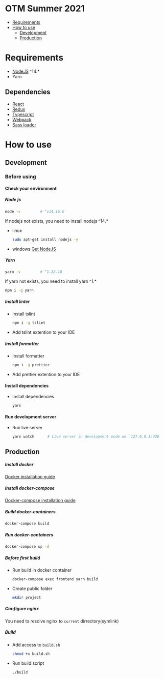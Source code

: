 # OTM Summer 2021
- [Requirements](#requirements)
- [How to use](#how-to-use)
    - [Development](#development)
    - [Production](#production)

# Requirements
- [NodeJS](https://nodejs.org/en) ^14.*
- Yarn

## Dependencies
- [React](https://www.npmjs.com/package/react)
- [Redux](https://www.npmjs.com/package/redux)
- [Typescript](https://www.npmjs.com/package/typescript)
- [Webpack](https://www.npmjs.com/package/webpack)
- [Sass loader](https://www.npmjs.com/package/sass-loader)

# How to use

## Development
### Before using

#### Check your environment

##### Node js
```sh
node -v         # ^v14.16.0
```
If nodejs not exists, you need to install nodejs ^14.*
- linux 
    ```sh 
    sudo apt-get install nodejs -y
    ```
- windows [Get NodeJS](https://nodejs.org/en)

##### Yarn
```sh
yarn -v         # ^1.22.10
```
If yarn not exists, you need to install yarn ^1.*
```sh 
npm i -g yarn
```

##### Install linter
- Install tslint 
    ```sh
    npm i -g tslint
    ```
- Add tslint extention to your IDE

##### Install formatter
- Install formatter
    ```sh
    npm i -g prettier
    ```
- Add prettier extention to your IDE

#### Install dependencies
- Install dependencies
    ```sh
    yarn
    ```

#### Run development server
- Run live server
    ```sh
    yarn watch      # Live server in development mode on `127.0.0.1:4200`
    ```

## Production

##### Install docker
[Docker installation guide](https://docs.docker.com/engine/install/debian/)

##### Install docker-compose
[Docker-compose installation guide](https://docs.docker.com/compose/install/)

##### Build docker-containers
```sh
docker-compose build
```

##### Run docker-containers
```sh
docker-compose up -d
```

##### Before first build
- Run build in docker container 
    ```sh
    docker-compose exec frontend yarn build
    ```
- Create public folder 
    ```sh 
    mkdir project
    ```

##### Configure nginx
You need to resolve nginx to `current` dirrectory(symlink)

##### Build
- Add access to `build.sh`
    ```sh
    chmod +x build.sh
    ```
- Run build script
    ```sh
    ./build
    ```
